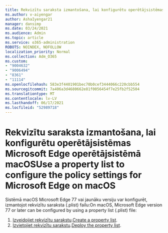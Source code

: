 ```yaml
---
title: Rekvizītu saraksta izmantošana, lai konfigurētu operētājsistēmas Microsoft Edge operētājsistēmā macOS
ms.author: v-aiyengar
author: AshaIyengar21
manager: dansimp
ms.date: 03/24/2021
ms.audience: Admin
ms.topic: article
ms.service: o365-administration
ROBOTS: NOINDEX, NOFOLLOW
localization_priority: Normal
ms.collection: Adm_O365
ms.custom:
- "9004632"
- "9006494"
- "8361"
- "11114"
ms.openlocfilehash: 583e3f4401901bec70b0cef3444066c220cbb554
ms.sourcegitcommit: 7a406a3d4680662e81f0056454f7e25fb2f52504
ms.translationtype: MT
ms.contentlocale: lv-LV
ms.lasthandoff: 06/17/2021
ms.locfileid: "52989718"
---
```

# <a name="use-a-property-list-to-configure-the-policy-settings-for-microsoft-edge-on-macos"></a><span data-ttu-id="d4494-102">Rekvizītu saraksta izmantošana, lai konfigurētu operētājsistēmas Microsoft Edge operētājsistēmā macOS</span><span class="sxs-lookup"><span data-stu-id="d4494-102">Use a property list to configure the policy settings for Microsoft Edge on macOS</span></span>

<span data-ttu-id="d4494-103">Sistēmā macOS Microsoft Edge 77 vai jaunāku versiju var konfigurēt, izmantojot rekvizītu saraksta (.plist) failu:</span><span class="sxs-lookup"><span data-stu-id="d4494-103">On macOS, Microsoft Edge version 77 or later can be configured by using a property list (.plist) file:</span></span>

1. <span data-ttu-id="d4494-104">[Izveidojiet rekvizītu sarakstu](https://go.microsoft.com/fwlink/?linkid=2134726).</span><span class="sxs-lookup"><span data-stu-id="d4494-104">[Create a property list](https://go.microsoft.com/fwlink/?linkid=2134726).</span></span>
1. <span data-ttu-id="d4494-105">[Izvietojiet rekvizītu sarakstu](https://go.microsoft.com/fwlink/?linkid=2134727).</span><span class="sxs-lookup"><span data-stu-id="d4494-105">[Deploy the property list](https://go.microsoft.com/fwlink/?linkid=2134727).</span></span>

